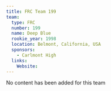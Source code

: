 ```yaml
---
title: FRC Team 199
team:
  type: FRC
  number: 199
  name: Deep Blue
  rookie_year: 1998
  location: Belmont, California, USA
  sponsors:
    - Carlmont High
  links:
    Website: 
---
```

No content has been added for this team